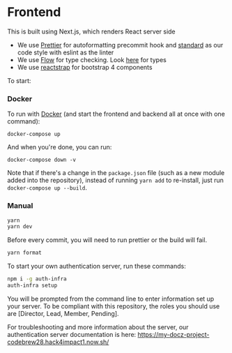 # Frontend

This is built using Next.js, which renders React server side

- We use [Prettier](https://prettier.io/) for autoformatting precommit hook and [standard](https://github.com/standard/standard) as our code style with eslint as the linter
- We use [Flow](https://flow.org) for type checking. Look [here](https://flow.org/en/docs/types/) for types
- We use [reactstrap](https://reactstrap.github.io/) for bootstrap 4 components

To start:

### Docker

To run with [Docker](https://www.docker.com/) (and start the frontend and backend all at once with one command):
```
docker-compose up
```

And when you're done, you can run:
```
docker-compose down -v
```

Note that if there's a change in the `package.json` file (such as a new module added into the repository), instead of running `yarn add` to re-install, just run `docker-compose up --build`. 


### Manual

```sh
yarn
yarn dev
```



Before every commit, you will need to run prettier or the build will fail.

```sh
yarn format
```

To start your own authentication server, run these commands:
```sh 
npm i -g auth-infra 
auth-infra setup
```

You will be prompted from the command line to enter information set up your server. To be compliant with this repository, the roles you should use are [Director, Lead, Member, Pending]. 

For troubleshooting and more information about the server, our authentication server documentation is here: https://my-docz-project-codebrew28.hack4impact1.now.sh/ 
